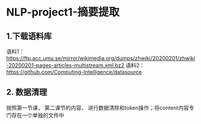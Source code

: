 # NLP-project1-摘要提取

## 1.下载语料库
语料1：https://ftp.acc.umu.se/mirror/wikimedia.org/dumps/zhwiki/20200201/zhwiki-20200201-pages-articles-multistream.xml.bz2
语料2：https://github.com/Computing-Intelligence/datasource

## 2. 数据清理
按照第一节课， 第二课节的内容， 进行数据清除和token操作；将content内容专门存在一个单独的文件中
